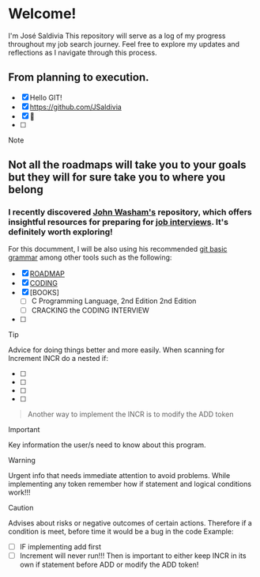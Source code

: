 # Welcome! 

I'm José Saldivia
This repository will serve as a log of my progress throughout my job search journey. Feel free to explore my updates and reflections as I navigate through this process.


## From planning to execution.


- [x] Hello GIT!
- [x] https://github.com/JSaldivia
- [x] :tada:
- [ ] 

> [!NOTE]
[comment]: <> (Useful information that users should know!!!)

## Not all the roadmaps will take you to your goals but they will for sure take you to where you belong 

### I recently discovered [John Washam's](https://github.com/jwasham) repository, which offers insightful resources for preparing for [job interviews](https://github.com/jwasham/coding-interview-university). It's definitely worth exploring!

For this documment, I will be also using his recommended [git basic grammar](https://docs.github.com/en/get-started/writing-on-github/getting-started-with-writing-and-formatting-on-github/basic-writing-and-formatting-syntax) among other tools such as the following: 
- [x] [ROADMAP](https://roadmap.sh/computer-science)  
- [x] [CODING](https://programiz.pro/)
- [x] [BOOKS] 
    - [ ] C Programming Language, 2nd Edition 2nd Edition  
    - [ ] CRACKING the CODING INTERVIEW
- [ ] 

> [!TIP]
> Advice for doing things better and more easily.
> When scanning for Increment INCR do a nested if:

- [ ] 
- [ ] 
- [ ]
- [ ]  
> Another way to implement the INCR is to modify the ADD token

> [!IMPORTANT]
> Key information the user/s need to know about this program.

> [!WARNING]
> Urgent info that needs immediate attention to avoid problems.
> While implementing any token remember how if statement and logical conditions work!!! 

> [!CAUTION]
> Advises about risks or negative outcomes of certain actions.
> Therefore if a condition is meet, before time it would be a bug in the code
> Example:
> - [ ] IF implementing add first
> - [ ] Increment will never run!!!
> Then is important to either keep INCR in its own if statement before ADD or modify the ADD token! 